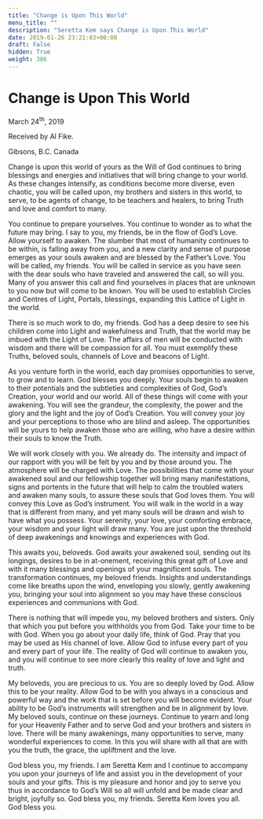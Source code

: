 ```yaml
---
title: "Change is Upon This World"
menu_title: ""
description: "Seretta Kem says Change is Upon This World"
date: 2019-01-26 23:21:03+00:00
draft: False
hidden: True
weight: 386
---
```

# Change is Upon This World

March 24<sup>th</sup>, 2019

Received by Al Fike.

Gibsons, B.C. Canada 



Change is upon this world of yours as the Will of God continues to bring blessings and energies and initiatives that will bring change to your world. As these changes intensify, as conditions become more diverse, even chaotic, you will be called upon, my brothers and sisters in this world, to serve, to be agents of change, to be teachers and healers, to bring Truth and love and comfort to many.

You continue to prepare yourselves. You continue to wonder as to what the future may bring. I say to you, my friends, be in the flow of God’s Love. Allow yourself to awaken. The slumber that most of humanity continues to be within, is falling away from you, and a new clarity and sense of purpose emerges as your souls awaken and are blessed by the Father’s Love. You will be called, my friends. You will be called in service as you have seen with the dear souls who have traveled and answered the call, so will you. Many of you answer this call and find yourselves in places that are unknown to you now but will come to be known. You will be used to establish Circles and Centres of Light, Portals, blessings, expanding this Lattice of Light in the world.

There is so much work to do, my friends. God has a deep desire to see his children come into Light and wakefulness and Truth, that the world may be imbued with the Light of Love. The affairs of men will be conducted with wisdom and there will be compassion for all. You must exemplify these Truths, beloved souls, channels of Love and beacons of Light.

As you venture forth in the world, each day promises opportunities to serve, to grow and to learn. God blesses you deeply. Your souls begin to awaken to their potentials and the subtleties and complexities of God, God’s Creation, your world and our world. All of these things will come with your awakening. You will see the grandeur, the complexity, the power and the glory and the light and the joy of God’s Creation. You will convey your joy and your perceptions to those who are blind and asleep. The opportunities will be yours to help awaken those who are willing, who have a desire within their souls to know the Truth.

We will work closely with you. We already do. The intensity and impact of our rapport with you will be felt by you and by those around you. The atmosphere will be charged with Love. The possibilities that come with your awakened soul and our fellowship together will bring many manifestations, signs and portents in the future that will help to calm the troubled waters and awaken many souls, to assure these souls that God loves them. You will convey this Love as God’s instrument. You will walk in the world in a way that is different from many, and yet many souls will be drawn and wish to have what you possess. Your serenity, your love, your comforting embrace, your wisdom and your light will draw many. You are just upon the threshold of deep awakenings and knowings and experiences with God.

This awaits you, beloveds. God awaits your awakened soul, sending out its longings, desires to be in at-onement, receiving this great gift of Love and with it many blessings and openings of your magnificent souls. The transformation continues, my beloved friends. Insights and understandings come like breaths upon the wind, enveloping you slowly, gently awakening you, bringing your soul into alignment so you may have these conscious experiences and communions with God.

There is nothing that will impede you, my beloved brothers and sisters. Only that which you put before you withholds you from God. Take your time to be with God. When you go about your daily life, think of God. Pray that you may be used as His channel of love. Allow God to infuse every part of you and every part of your life. The reality of God will continue to awaken you, and you will continue to see more clearly this reality of love and light and truth. 

My beloveds, you are precious to us. You are so deeply loved by God. Allow this to be your reality. Allow God to be with you always in a conscious and powerful way and the work that is set before you will become evident. Your ability to be God’s instruments will strengthen and be in alignment by love. My beloved souls, continue on these journeys. Continue to yearn and long for your Heavenly Father and to serve God and your brothers and sisters in love. There will be many awakenings, many opportunities to serve, many wonderful experiences to come. In this you will share with all that are with you the truth, the grace, the upliftment and the love. 

God bless you, my friends. I am Seretta Kem and I continue to accompany you upon your journeys of life and assist you in the development of your souls and your gifts. This is my pleasure and honor and joy to serve you thus in accordance to God’s Will so all will unfold and be made clear and bright, joyfully so. God bless you, my friends. Seretta Kem loves you all. God bless you.
